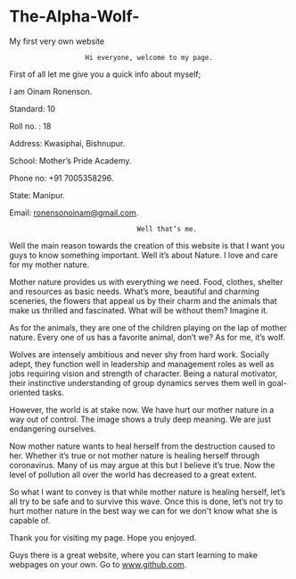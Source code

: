 # The-Alpha-Wolf-
My first very own website

           

                       Hi everyone, welcome to my page.

First of all let me give you a quick info about myself;

  I am Oinam Ronenson.

  Standard: 10

  Roll no. : 18

  Address: Kwasiphai, Bishnupur.

  School: Mother’s Pride Academy.

  Phone no: +91 7005358296.

  State: Manipur.

  Email: ronensonoinam@gmail.com.


                                    Well that’s me.


     

   Well the main reason towards the creation of this website is that
 I want you guys to know something important. Well it’s about Nature. 
 I love and care for my mother nature.

       

   Mother nature provides us with everything we need. Food, clothes, 
 shelter and resources as basic needs. What’s more, beautiful and
 charming sceneries, the flowers that appeal us by their charm and
 the animals that make us thrilled and fascinated. What will be 
 without them? Imagine it.

   As for the animals, they are one of the children playing on the lap
 of mother nature. Every one of us has a favorite animal, don’t we? 
 As for me, it’s wolf.

   Wolves are intensely ambitious and never shy from hard work. Socially
 adept, they function well in leadership and management roles as well
 as jobs requiring vision and strength of character. Being a natural
 motivator, their instinctive understanding of group dynamics serves
 them well in goal-oriented tasks.

       

   However, the world is at stake now. We have hurt our mother nature in
 a way out of control. The image shows a truly deep meaning. We are just
 endangering ourselves.
       
      
     
       

   Now mother nature wants to heal herself from the destruction caused to her.
 Whether it’s true or not mother nature is healing herself through coronavirus.
 Many of us may argue at this but I believe it’s true. Now the level of pollution
 all over the world has decreased to a great extent.

   So what I want to convey is that while mother nature is healing herself, let’s 
 all try to be safe and to survive this wave. Once this is done, let’s not try
 to hurt mother nature in the best way we can for we don't know what she is capable of.

 

 Thank you for visiting my page. Hope you enjoyed.



Guys there is a great website, where you can start learning to make webpages on your own. Go to www.github.com.
